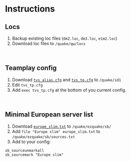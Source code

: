 # Instructions

## Locs
1) Backup existing loc files (`dm2.loc`, `dm3.loc`, `e1m2.loc`)
2) Download loc files to `/quake/qw/locs`

<br>

## Teamplay config
1) Download [`tvs_alias.cfg`](https://raw.githubusercontent.com/vikpe/xmas/main/tvs_alias.cfg) and [`tvs_tp.cfg`](https://raw.githubusercontent.com/vikpe/xmas/main/tvs_tp.cfg) to `/quake/id1`
2) Edit `tvs_tp.cfg`
3) Add `exec tvs_tp.cfg` at the bottom of you current config.

<br>

## Minimal European server list
1. Download [`europe_slim.txt`](https://raw.githubusercontent.com/vikpe/xmas/main/europe_slim.txt) to `/quake/ezquake/sb/`
2. Add `file "Europe slim" europe_slim.txt` to `/quake/ezquake/sb/sources.txt`
3. Add to your config: 
  ```
  sb_sourceunmarkall
  sb_sourcemark "Europe slim"
  ``` 
